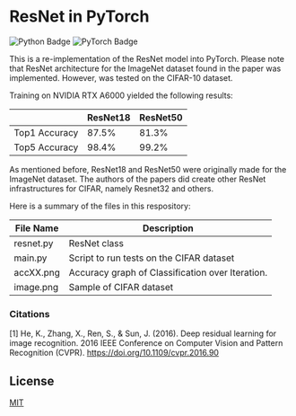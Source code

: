 # ResNet in PyTorch

![Python Badge](https://img.shields.io/badge/Python-3776AB?logo=python&logoColor=fff&style=flat)
![PyTorch Badge](https://img.shields.io/badge/PyTorch-EE4C2C?logo=pytorch&logoColor=fff&style=flat)

This is a re-implementation of the ResNet model into PyTorch. Please note that ResNet architecture for the ImageNet dataset found in the paper was implemented. However, was tested on the CIFAR-10 dataset. 

Training on NVIDIA RTX A6000 yielded the following results:

|               | ResNet18 | ResNet50 |
| -------       | ---------| -------- |
| Top1 Accuracy | 87.5%    | 81.3%    | 
| Top5 Accuracy | 98.4%    | 99.2%    |

As mentioned before, ResNet18 and ResNet50 were originally made for the ImageNet dataset. The authors of the papers did create other ResNet infrastructures for CIFAR, namely Resnet32 and others.

Here is a summary of the files in this respository:

| File Name      | Description |
| ----------- | ----------- |
| resnet.py      | ResNet class       |
| main.py   | Script to run tests on the CIFAR dataset        |
| accXX.png | Accuracy graph of Classification over Iteration. |
| image.png| Sample of CIFAR dataset |


### Citations

[1] He, K., Zhang, X., Ren, S., &amp; Sun, J. (2016). Deep residual learning for image recognition. 2016 IEEE Conference on Computer Vision and Pattern Recognition (CVPR). https://doi.org/10.1109/cvpr.2016.90 

## License

[MIT](https://choosealicense.com/licenses/mit/)

